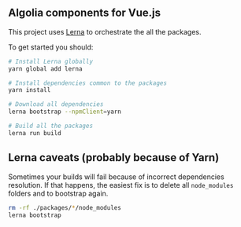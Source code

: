 Algolia components for Vue.js
-----------------------------

This project uses [Lerna](https://github.com/lerna/lerna) to orchestrate the all the packages.

To get started you should:

```sh
# Install Lerna globally
yarn global add lerna

# Install dependencies common to the packages
yarn install

# Download all dependencies
lerna bootstrap --npmClient=yarn

# Build all the packages
lerna run build
```

## Lerna caveats (probably because of Yarn)

Sometimes your builds will fail because of incorrect dependencies resolution. If that happens, the easiest fix is
to delete all `node_modules` folders and to bootstrap again.

```sh
rm -rf ./packages/*/node_modules
lerna bootstrap
```

